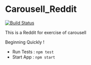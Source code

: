 # Carousell_Reddit

[![Build Status](https://travis-ci.org/tsaohucn/Carousell_Reddit.svg?branch=master)](https://travis-ci.org/tsaohucn/Carousell_Reddit)

This is a Reddit for exercise of carousell

Beginning Quickly !

* Run Tests : `npm test`
* Start App : `npm start`
